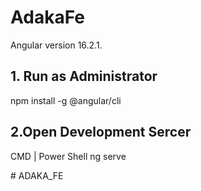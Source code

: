 # AdakaFe

Angular  version 16.2.1.

## 1. Run as Administrator
npm install -g @angular/cli

## 2.Open Development Sercer
CMD | Power Shell 
ng serve  

#   A D A K A _ F E  
 